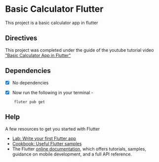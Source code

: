 # Basic Calculator Flutter

This project is a basic calculator app in flutter

## Directives

This project was completed under the guide of the youtube tutorial video ["Basic Calculator App in Flutter"](https://m.youtube.com/)

## Dependencies
- [x] No dependencies

- [x] Now run the following in your terminal - 
```
    fluter pub get
 ```

## Help
A few resources to get you started with Flutter

- [Lab: Write your first Flutter app](https://docs.flutter.dev/get-started/codelab)
- [Cookbook: Useful Flutter samples](https://docs.flutter.dev/cookbook)
- The Flutter [online documentation](https://docs.flutter.dev/), which offers tutorials, samples, guidance on mobile development, and a full API reference.